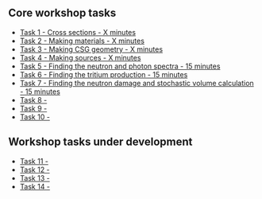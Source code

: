 
## Core workshop tasks

- [Task 1 - Cross sections - X minutes]()
- [Task 2 - Making materials - X minutes]()
- [Task 3 - Making CSG geometry - X minutes]()
- [Task 4 - Making sources - X minutes]()
- [Task 5 - Finding the neutron and photon spectra - 15 minutes]()
- [Task 6 - Finding the tritium production - 15 minutes]()
- [Task 7 - Finding the neutron damage and stochastic volume calculation - 15 minutes]()
- [Task 8 - ]()
- [Task 9 - ]()
- [Task 10 - ]()

## Workshop tasks under development

- [Task 11 - ]()
- [Task 12 - ]()
- [Task 13 - ]()
- [Task 14 - ]()
